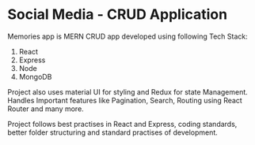 # Social Media - CRUD Application

Memories app is MERN CRUD app developed using following Tech Stack:

1.  React
2.  Express
3.  Node
4.  MongoDB

Project also uses material UI for styling and Redux for state Management.
Handles Important features like Pagination, Search, Routing using React Router and many more.

Project follows best practises in React and Express, coding standards, better folder structuring and standard practises of development.
